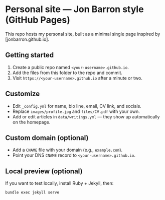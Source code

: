 # Personal site — Jon Barron style (GitHub Pages)

This repo hosts my personal site, built as a minimal single page inspired by [jonbarron.github.io].

## Getting started
1) Create a public repo named `<your-username>.github.io`.
2) Add the files from this folder to the repo and commit.
3) Visit `https://<your-username>.github.io` after a minute or two.

## Customize
- Edit `_config.yml` for name, bio line, email, CV link, and socials.
- Replace `images/profile.jpg` and `files/CV.pdf` with your own.
- Add or edit articles in `data/writings.yml` — they show up automatically on the homepage.

## Custom domain (optional)
- Add a `CNAME` file with your domain (e.g., `example.com`).
- Point your DNS `CNAME` record to `<your-username>.github.io`.

## Local preview (optional)
If you want to test locally, install Ruby + Jekyll, then:
```bash
bundle exec jekyll serve